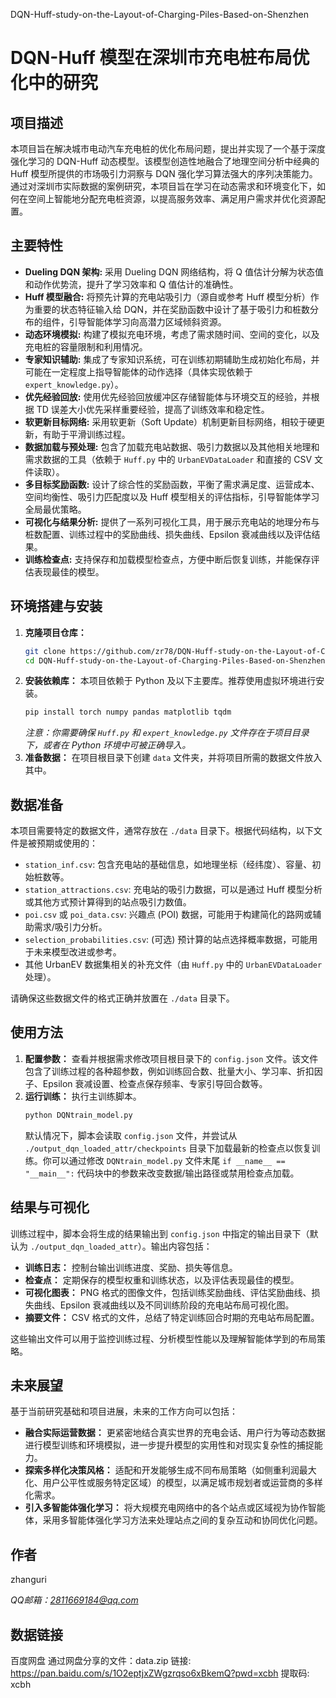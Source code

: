 DQN-Huff-study-on-the-Layout-of-Charging-Piles-Based-on-Shenzhen
# DQN-Huff 模型在深圳市充电桩布局优化中的研究

## 项目描述

本项目旨在解决城市电动汽车充电桩的优化布局问题，提出并实现了一个基于深度强化学习的 DQN-Huff 动态模型。该模型创造性地融合了地理空间分析中经典的 Huff 模型所提供的市场吸引力洞察与 DQN 强化学习算法强大的序列决策能力。通过对深圳市实际数据的案例研究，本项目旨在学习在动态需求和环境变化下，如何在空间上智能地分配充电桩资源，以提高服务效率、满足用户需求并优化资源配置。

## 主要特性

* **Dueling DQN 架构:** 采用 Dueling DQN 网络结构，将 Q 值估计分解为状态值和动作优势流，提升了学习效率和 Q 值估计的准确性。
* **Huff 模型融合:** 将预先计算的充电站吸引力（源自或参考 Huff 模型分析）作为重要的状态特征输入给 DQN，并在奖励函数中设计了基于吸引力和桩数分布的组件，引导智能体学习向高潜力区域倾斜资源。
* **动态环境模拟:** 构建了模拟充电环境，考虑了需求随时间、空间的变化，以及充电桩的容量限制和利用情况。
* **专家知识辅助:** 集成了专家知识系统，可在训练初期辅助生成初始化布局，并可能在一定程度上指导智能体的动作选择（具体实现依赖于 `expert_knowledge.py`）。
* **优先经验回放:** 使用优先经验回放缓冲区存储智能体与环境交互的经验，并根据 TD 误差大小优先采样重要经验，提高了训练效率和稳定性。
* **软更新目标网络:** 采用软更新（Soft Update）机制更新目标网络，相较于硬更新，有助于平滑训练过程。
* **数据加载与预处理:** 包含了加载充电站数据、吸引力数据以及其他相关地理和需求数据的工具（依赖于 `Huff.py` 中的 `UrbanEVDataLoader` 和直接的 CSV 文件读取）。
* **多目标奖励函数:** 设计了综合性的奖励函数，平衡了需求满足度、运营成本、空间均衡性、吸引力匹配度以及 Huff 模型相关的评估指标，引导智能体学习全局最优策略。
* **可视化与结果分析:** 提供了一系列可视化工具，用于展示充电站的地理分布与桩数配置、训练过程中的奖励曲线、损失曲线、Epsilon 衰减曲线以及评估结果。
* **训练检查点:** 支持保存和加载模型检查点，方便中断后恢复训练，并能保存评估表现最佳的模型。

## 环境搭建与安装

1.  **克隆项目仓库：**
    ```bash
    git clone https://github.com/zr78/DQN-Huff-study-on-the-Layout-of-Charging-Piles-Based-on-Shenzhen
    cd DQN-Huff-study-on-the-Layout-of-Charging-Piles-Based-on-Shenzhen
    ```
2.  **安装依赖库：** 本项目依赖于 Python 及以下主要库。推荐使用虚拟环境进行安装。
    ```bash
    pip install torch numpy pandas matplotlib tqdm
    ```
    *注意：你需要确保 `Huff.py` 和 `expert_knowledge.py` 文件存在于项目目录下，或者在 Python 环境中可被正确导入。*
3.  **准备数据：** 在项目根目录下创建 `data` 文件夹，并将项目所需的数据文件放入其中。

## 数据准备

本项目需要特定的数据文件，通常存放在 `./data` 目录下。根据代码结构，以下文件是被预期或使用的：

* `station_inf.csv`: 包含充电站的基础信息，如地理坐标（经纬度）、容量、初始桩数等。
* `station_attractions.csv`: 充电站的吸引力数据，可以是通过 Huff 模型分析或其他方式预计算得到的站点吸引力数值。
* `poi.csv` 或 `poi_data.csv`: 兴趣点 (POI) 数据，可能用于构建简化的路网或辅助需求/吸引力分析。
* `selection_probabilities.csv`: (可选) 预计算的站点选择概率数据，可能用于未来模型改进或参考。
* 其他 UrbanEV 数据集相关的补充文件（由 `Huff.py` 中的 `UrbanEVDataLoader` 处理）。

请确保这些数据文件的格式正确并放置在 `./data` 目录下。

## 使用方法

1.  **配置参数：** 查看并根据需求修改项目根目录下的 `config.json` 文件。该文件包含了训练过程的各种超参数，例如训练回合数、批量大小、学习率、折扣因子、Epsilon 衰减设置、检查点保存频率、专家引导回合数等。
2.  **运行训练：** 执行主训练脚本。
    ```bash
    python DQNtrain_model.py
    ```
    默认情况下，脚本会读取 `config.json` 文件，并尝试从 `./output_dqn_loaded_attr/checkpoints` 目录下加载最新的检查点以恢复训练。你可以通过修改 `DQNtrain_model.py` 文件末尾 `if __name__ == "__main__":` 代码块中的参数来改变数据/输出路径或禁用检查点加载。

## 结果与可视化

训练过程中，脚本会将生成的结果输出到 `config.json` 中指定的输出目录下（默认为 `./output_dqn_loaded_attr`）。输出内容包括：

* **训练日志：** 控制台输出训练进度、奖励、损失等信息。
* **检查点：** 定期保存的模型权重和训练状态，以及评估表现最佳的模型。
* **可视化图表：** PNG 格式的图像文件，包括训练奖励曲线、评估奖励曲线、损失曲线、Epsilon 衰减曲线以及不同训练阶段的充电站布局可视化图。
* **摘要文件：** CSV 格式的文件，总结了特定训练回合时期的充电站布局配置。

这些输出文件可以用于监控训练过程、分析模型性能以及理解智能体学到的布局策略。

## 未来展望

基于当前研究基础和项目进展，未来的工作方向可以包括：

* **融合实际运营数据：** 更紧密地结合真实世界的充电会话、用户行为等动态数据进行模型训练和环境模拟，进一步提升模型的实用性和对现实复杂性的捕捉能力。
* **探索多样化决策风格：** 适配和开发能够生成不同布局策略（如侧重利润最大化、用户公平性或服务特定区域）的模型，以满足城市规划者或运营商的多样化需求。
* **引入多智能体强化学习：** 将大规模充电网络中的各个站点或区域视为协作智能体，采用多智能体强化学习方法来处理站点之间的复杂互动和协同优化问题。

## 作者

zhanguri

*QQ邮箱：2811669184@qq.com*

## 数据链接
百度网盘
通过网盘分享的文件：data.zip
链接: https://pan.baidu.com/s/1O2eptjxZWgzrqso6xBkemQ?pwd=xcbh 提取码: xcbh 
